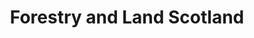 ---
schema: default
title: Forestry and Land Scotland
description: an agency of the Scottish Government
logo: ''
type:
- Other agency
portal_url: ''
org_url: https://forestryandland.gov.scot/
twitter_handle: forestryls
wikidata_qid: Q65061975
wdtk_id: forestry_and_land_scotland
---